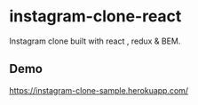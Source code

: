 # instagram-clone-react

Instagram clone built with react , redux & BEM.

## Demo
https://instagram-clone-sample.herokuapp.com/
